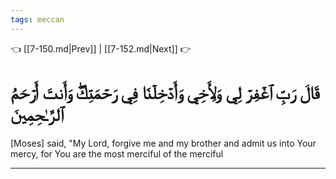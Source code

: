 ```yaml
---
tags: meccan
---
```


👈 [[7-150.md|Prev]] | [[7-152.md|Next]] 👉

# قَالَ رَبِّ ٱغۡفِرۡ لِي وَلِأَخِي وَأَدۡخِلۡنَا فِي رَحۡمَتِكَۖ وَأَنتَ أَرۡحَمُ ٱلرَّـٰحِمِينَ

[Moses] said, "My Lord, forgive me and my brother and admit us into Your mercy, for You are the most merciful of the merciful

---

